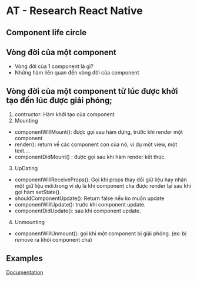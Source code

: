 # AT - Research React Native
## Component life circle

## Vòng đời của một component
- Vòng đời của 1 component là gì?
- Những hàm liên quan đến vòng đời của component
## Vòng đời của một component từ lúc được khởi tạo đến lúc được giải phóng;

1. contructor: Hàm khởi tạo của component
2. Mounting
- componentWillMount(): được gọi sau hàm dựng, trước khi render một component
- render(): return về các component con của nó, ví dụ một view, một text....
- componentDidMount() : được gọi sau khi hàm render kết thúc.
3. UpDating
- componentWillReceiveProps(): Gọi khi props thay đổi giữ liệu hay nhận một giữ liệu mới.trong ví dụ là khi component cha được render lại sau khi gọi hàm setState().
- shouldComponentUpdate(): Return false nếu ko muốn update
- componentWillUpdate(): trước khi component update.
- componentDidUpdate(): sau khi component update.
4. Unmounting
- componentWillUnmount(): gọi khi một component bị giải phóng. (ex: bị remove ra khỏi component cha)

## Examples
[Documentation](https://github.com/blkbrds/research-react-native/tree/feature/React-native-lifeCircle-demo/DemoReactNative)
